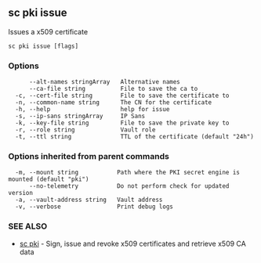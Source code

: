 ## sc pki issue

Issues a x509 certificate

```
sc pki issue [flags]
```

### Options

```
      --alt-names stringArray   Alternative names
      --ca-file string          File to save the ca to
  -c, --cert-file string        File to save the certificate to
  -n, --common-name string      The CN for the certificate
  -h, --help                    help for issue
  -s, --ip-sans stringArray     IP Sans
  -k, --key-file string         File to save the private key to
  -r, --role string             Vault role
  -t, --ttl string              TTL of the certificate (default "24h")
```

### Options inherited from parent commands

```
  -m, --mount string           Path where the PKI secret engine is mounted (default "pki")
      --no-telemetry           Do not perform check for updated version
  -a, --vault-address string   Vault address
  -v, --verbose                Print debug logs
```

### SEE ALSO

* [sc pki](sc_pki.md)	 - Sign, issue and revoke x509 certificates and retrieve x509 CA data

